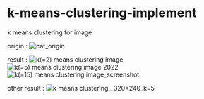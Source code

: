 # k-means-clustering-implement

k means clustering for image

origin :
![cat_origin](https://user-images.githubusercontent.com/87146486/171915459-e0732da9-c05c-4ba1-85f4-ed3ddd9c57c9.png)


result :
![k(=2) means clustering image](https://user-images.githubusercontent.com/87146486/171915639-8f82c609-87ed-4df8-a49d-b9d41db211a7.png)
![k(=5) means clustering image 2022](https://user-images.githubusercontent.com/87146486/171915681-aeadf298-ccb6-405b-b950-b5a5c5fdfebd.png)
![k(=15) means clustering image_screenshot](https://user-images.githubusercontent.com/87146486/171915705-33887028-3a87-4fee-8206-708caf44429a.png)




other result :
![k means clustering__320*240_k=5](https://user-images.githubusercontent.com/87146486/171915836-3eacb142-95c5-4abe-86b0-16897cbaa214.png)
